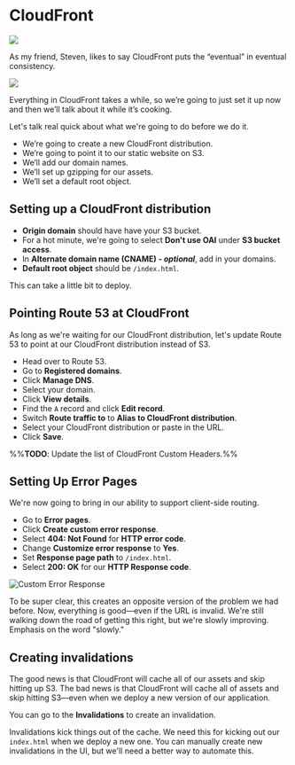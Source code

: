 # CloudFront

![](Attachments/cloudfront-model.png)

As my friend, Steven, likes to say CloudFront puts the “eventual” in eventual consistency.

![](Attachments/cloudfront-map.png)

Everything in CloudFront takes a while, so we’re going to just set it up now and then we’ll talk about it while it’s cooking.

Let's talk real quick about what we're going to do before we do it.

- We’re going to create a new CloudFront distribution.
- We’re going to point it to our static website on S3.
- We’ll add our domain names.
- We’ll set up gzipping for our assets.
- We’ll set a default root object.

## Setting up a CloudFront distribution

- **Origin domain** should have have your S3 bucket.
- For a hot minute, we're going to select **Don't use OAI** under **S3 bucket access**.
- In **Alternate domain name (CNAME) _- optional_**, add in your domains.
- **Default root object** should be `/index.html`.

This can take a little bit to deploy.

## Pointing Route 53 at CloudFront

As long as we're waiting for our CloudFront distribution, let's update Route 53 to point at our CloudFront distribution instead of S3.

- Head over to Route 53.
- Go to **Registered domains**.
- Click **Manage DNS**.
- Select your domain.
- Click **View details**.
- Find the `A` record and click **Edit record**.
- Switch **Route traffic to** to **Alias to CloudFront distribution**.
- Select your CloudFront distribution or paste in the URL.
- Click **Save**.

%%**TODO**: Update the list of CloudFront Custom Headers.%%

## Setting Up Error Pages

We're now going to bring in our ability to support client-side routing.

- Go to **Error pages**.
- Click **Create custom error response**.
- Select **404: Not Found** for **HTTP error code**.
- Change **Customize error response** to **Yes**.
- Set **Response page path** to `/index.html`.
- Select **200: OK** for our **HTTP Response code**.

![Custom Error Response](Attachments/custom-error-response.png)

To be super clear, this creates an opposite version of the problem we had before. Now, everything is good—even if the URL is invalid. We're still walking down the road of getting this right, but we're slowly improving. Emphasis on the word "slowly."

## Creating invalidations

The good news is that CloudFront will cache all of our assets and skip hitting up S3. The bad news is that CloudFront will cache all of assets and skip hitting S3—even when we deploy a new version of our application.

You can go to the **Invalidations** to create an invalidation.

Invalidations kick things out of the cache. We need this for kicking out our `index.html` when we deploy a new one. You can manually create new invalidations in the UI, but we'll need a better way to automate this.

